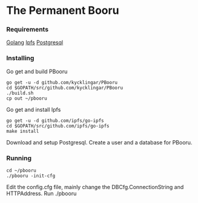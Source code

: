 # The Permanent Booru

### Requirements
[Golang](https://golang.org)
[Ipfs](https://ipfs.io)
[Postgresql](https://postgresql.org)

### Installing
Go get and build PBooru
```
go get -u -d github.com/kycklingar/PBooru
cd $GOPATH/src/github.com/kycklingar/PBooru
./build.sh
cp out ~/pbooru
```

Go get and install Ipfs
```
go get -u -d github.com/ipfs/go-ipfs
cd $GOPATH/src/github.com/ipfs/go-ipfs
make install
```

Download and setup Postgresql.
Create a user and a database for PBooru.

### Running
```
cd ~/pbooru
./pbooru -init-cfg
```
Edit the config.cfg file, mainly change the DBCfg.ConnectionString and HTTPAddress.
Run ./pbooru
